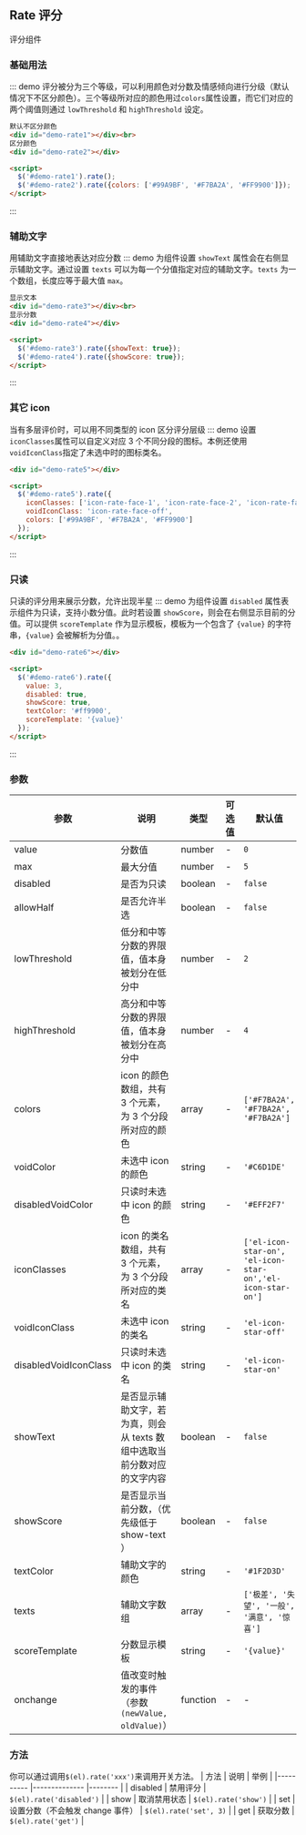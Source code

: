## Rate 评分
评分组件

### 基础用法
::: demo 评分被分为三个等级，可以利用颜色对分数及情感倾向进行分级（默认情况下不区分颜色）。三个等级所对应的颜色用过`colors`属性设置，而它们对应的两个阈值则通过 `lowThreshold` 和 `highThreshold` 设定。

``` html
默认不区分颜色
<div id="demo-rate1"></div><br>
区分颜色
<div id="demo-rate2"></div>

<script>
  $('#demo-rate1').rate();
  $('#demo-rate2').rate({colors: ['#99A9BF', '#F7BA2A', '#FF9900']});
</script>
```
:::

### 辅助文字
用辅助文字直接地表达对应分数
::: demo 为组件设置 `showText` 属性会在右侧显示辅助文字。通过设置 `texts` 可以为每一个分值指定对应的辅助文字。`texts` 为一个数组，长度应等于最大值 `max`。

``` html
显示文本
<div id="demo-rate3"></div><br>
显示分数
<div id="demo-rate4"></div>

<script>
  $('#demo-rate3').rate({showText: true});
  $('#demo-rate4').rate({showScore: true});
</script>
```
:::

### 其它 icon
当有多层评价时，可以用不同类型的 icon 区分评分层级
::: demo 设置`iconClasses`属性可以自定义对应 3 个不同分段的图标。本例还使用`voidIconClass`指定了未选中时的图标类名。

``` html
<div id="demo-rate5"></div>

<script>
  $('#demo-rate5').rate({
    iconClasses: ['icon-rate-face-1', 'icon-rate-face-2', 'icon-rate-face-3'],
    voidIconClass: 'icon-rate-face-off',
    colors: ['#99A9BF', '#F7BA2A', '#FF9900']
  });
</script>
```
:::

### 只读
只读的评分用来展示分数，允许出现半星
::: demo 为组件设置 `disabled` 属性表示组件为只读，支持小数分值。此时若设置 `showScore`，则会在右侧显示目前的分值。可以提供 `scoreTemplate` 作为显示模板，模板为一个包含了 `{value}` 的字符串，`{value}` 会被解析为分值。。

``` html
<div id="demo-rate6"></div>

<script>
  $('#demo-rate6').rate({
    value: 3,
    disabled: true,
    showScore: true,
    textColor: '#ff9900',
    scoreTemplate: '{value}'
  });
</script>
```
:::

### 参数
| 参数      | 说明    | 类型      | 可选值       | 默认值   |
|---------- |-------- |---------- |-------------  |-------- |
| value | 分数值 | number | - | `0` |
| max | 最大分值 | number | - | `5` |
| disabled | 是否为只读 | boolean | - | `false` |
| allowHalf | 是否允许半选 | boolean | - | `false` |
| lowThreshold | 低分和中等分数的界限值，值本身被划分在低分中 | number | - | `2` |
| highThreshold | 高分和中等分数的界限值，值本身被划分在高分中 | number | - | `4` |
| colors | icon 的颜色数组，共有 3 个元素，为 3 个分段所对应的颜色 | array | - | `['#F7BA2A', '#F7BA2A', '#F7BA2A']` |
| voidColor | 未选中 icon 的颜色 | string | - | `'#C6D1DE'` |
| disabledVoidColor | 只读时未选中 icon 的颜色 | string | - | `'#EFF2F7'` |
| iconClasses | icon 的类名数组，共有 3 个元素，为 3 个分段所对应的类名 | array | - | `['el-icon-star-on', 'el-icon-star-on','el-icon-star-on']` |
| voidIconClass | 未选中 icon 的类名 | string | - | `'el-icon-star-off'` |
| disabledVoidIconClass | 只读时未选中 icon 的类名 | string | - | `'el-icon-star-on'` |
| showText | 是否显示辅助文字，若为真，则会从 texts 数组中选取当前分数对应的文字内容 | boolean | - | `false` |
| showScore | 是否显示当前分数，（优先级低于 show-text ） | boolean | - | `false` |
| textColor | 辅助文字的颜色 | string | - | `'#1F2D3D'` |
| texts | 辅助文字数组 | array | - | `['极差', '失望', '一般', '满意', '惊喜']` |
| scoreTemplate | 分数显示模板 | string | - | `'{value}'` |
| onchange | 值改变时触发的事件（参数`(newValue, oldValue)`） | function | - | - |

### 方法
你可以通过调用`$(el).rate('xxx')`来调用开关方法。
| 方法      | 说明          | 举例  |
|---------- |-------------- |-------- |
| disabled | 禁用评分 | `$(el).rate('disabled')` |
| show | 取消禁用状态 | `$(el).rate('show')` |
| set | 设置分数（不会触发 change 事件） | `$(el).rate('set', 3)` |
| get | 获取分数 | `$(el).rate('get')` |
